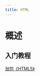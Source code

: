 ```yaml
---
title: HTML
---
```


# 概述

## 入门教程

[翁恺《HTML5》](https://study.163.com/course/courseMain.htm?courseId=171001)
